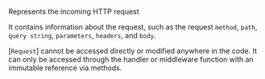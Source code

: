 Represents the incoming HTTP request

It contains information about the request, such as the request `method`, `path`, `query string`, `parameters`, `headers`, and `body`.

[`Request`] cannot be accessed directly or modified anywhere in the code. It can only be accessed through the handler or middleware function with an immutable reference via methods.


